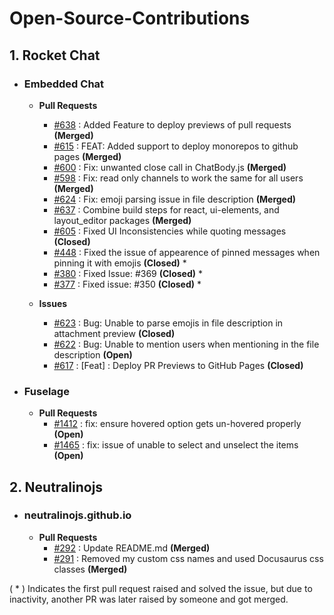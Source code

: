# Open-Source-Contributions

## 1. Rocket Chat
  - ### Embedded Chat
      - **Pull Requests**
        - [#638](https://github.com/RocketChat/EmbeddedChat/pull/638) : Added Feature to deploy previews of pull requests **(Merged)**
        - [#615](https://github.com/RocketChat/EmbeddedChat/pull/615) : FEAT: Added support to deploy monorepos to github pages **(Merged)**
        - [#600](https://github.com/RocketChat/EmbeddedChat/pull/600) : Fix: unwanted close call in ChatBody.js **(Merged)**
        - [#598](https://github.com/RocketChat/EmbeddedChat/pull/598) : Fix: read only channels to work the same for all users **(Merged)**
        - [#624](https://github.com/RocketChat/EmbeddedChat/pull/624) : Fix: emoji parsing issue in file description **(Merged)**
        - [#637](https://github.com/RocketChat/EmbeddedChat/pull/637) : Combine build steps for react, ui-elements, and layout_editor packages **(Merged)**
        - [#605](https://github.com/RocketChat/EmbeddedChat/pull/605) : Fixed UI Inconsistencies while quoting messages **(Closed)** 
        - [#448](https://github.com/RocketChat/EmbeddedChat/pull/448) : Fixed the issue of appearence of pinned messages when pinning it with emojis **(Closed)** *
        - [#380](https://github.com/RocketChat/EmbeddedChat/pull/380) : Fixed Issue: #369 **(Closed)** *
        - [#377](https://github.com/RocketChat/EmbeddedChat/pull/377) : Fixed issue: #350 **(Closed)** *

      - **Issues**
        - [#623](https://github.com/RocketChat/EmbeddedChat/issues/623) : Bug: Unable to parse emojis in file description in attachment preview **(Closed)**
        - [#622](https://github.com/RocketChat/EmbeddedChat/issues/622) : Bug: Unable to mention users when mentioning in the file description **(Open)**
        - [#617](https://github.com/RocketChat/EmbeddedChat/issues/617) : [Feat] : Deploy PR Previews to GitHub Pages **(Closed)**
       
  - ### Fuselage
      - **Pull Requests**
        - [#1412](https://github.com/RocketChat/fuselage/pull/1412) : fix: ensure hovered option gets un-hovered properly **(Open)**
        - [#1465](https://github.com/RocketChat/fuselage/pull/1465) : fix: issue of unable to select and unselect the items **(Open)**

## 2. Neutralinojs 
  - ### neutralinojs.github.io
      - **Pull Requests**
        - [#292](https://github.com/neutralinojs/neutralinojs.github.io/pull/292) : Update README.md **(Merged)**
        - [#291](https://github.com/neutralinojs/neutralinojs.github.io/pull/291) : Removed my custom css names and used Docusaurus css classes **(Merged)**

( * ) Indicates the first pull request raised and solved the issue, but due to inactivity, another PR was later raised by someone and got merged.
